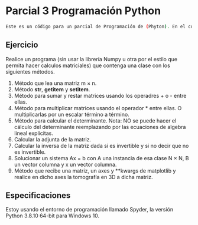 # Parcial 3 Programación Python

```bash
Este es un código para un parcial de Programación de (Phyton). En el cual se pide lo siguiente:
```
## Ejercicio
Realice un programa (sin usar la librería Numpy u otra por el estilo que permita hacer
calculos matriciales) que contenga una clase con los siguientes métodos.
1. Método que lea una matriz m × n.
2. Método __str__, __getitem__ y __setitem__.
3. Método para sumar y restar matrices usando los operadres + o - entre ellas.
4. Método para multiplicar matrices usando el operador * entre ellas. O multiplicarlas
por un escalar término a término.
5. Método para calcular el determinante. Nota: NO se puede hacer el cálculo del
determinante reemplazando por las ecuaciones de algebra lineal explícitas.
6. Calcular la adjunta de la matriz.
7. Calcular la inversa de la matriz dada si es invertible y si no decir que no es
invertible.
8. Solucionar un sistema Ax = b con A una instancia de esa clase N × N, B un
vector columna y x un vector columna.
9. Método que recibe una matriz, un axes y **kwargs de matplotlib y realice en dicho
axes la tomografía en 3D a dicha matriz.

## Especificaciones

Estoy usando el entorno de programación llamado Spyder, la versión Python 3.8.10 64-bit para Windows 10.
